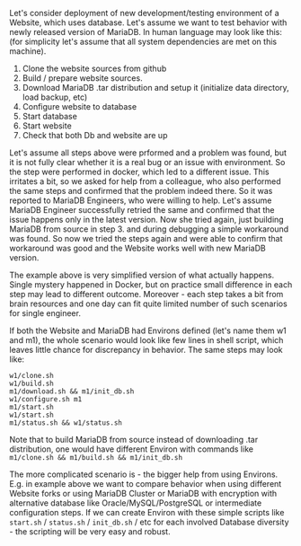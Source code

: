 Let's consider deployment of new development/testing environment of a Website, which uses database. Let's assume we want to test behavior with newly released version of MariaDB.
In human language may look like this: (for simplicity let's assume that all system dependencies are met on this machine).

1. Clone the website sources from github
2. Build / prepare website sources.
3. Download MariaDB .tar distribution and setup it (initialize data directory, load backup, etc)
4. Configure website to database
5. Start database
6. Start website
7. Check that both Db and website are up

Let's assume all steps above were prformed and a problem was found, but it is not fully clear whether it is a real bug or an issue with environment. So the step were performed in docker, which led to a different issue. This irritates a bit, so we asked for help from a colleague, who also performed the same steps and confirmed that the problem indeed there. So it was reported to MariaDB Engineers, who were willing to help. Let's assume MariaDB Engineer successfully retried the same and confirmed that the issue happens only in the latest version. Now she tried again, just building MariaDB from source in step 3. and during debugging a simple workaround was found. So now we tried the steps again and were able to confirm that workaround was good and the Website works well with new MariaDB version.

The example above is very simplified version of what actually happens. Single mystery happened in Docker, but on practice small difference in each step may lead to different outcome. Moreover - each step takes a bit from brain resources and one day can fit quite limited number of such scenarios for single engineer.

If both the Website and MariaDB had Environs defined (let's name them w1 and m1), the whole scenario would look like few lines in shell script, which leaves little chance for discrepancy in behavior. The same steps may look like:
```set -e
w1/clone.sh
w1/build.sh
m1/download.sh && m1/init_db.sh
w1/configure.sh m1
m1/start.sh
w1/start.sh
m1/status.sh && w1/status.sh
```

Note that to build MariaDB from source instead of downloading .tar distribution, one would have different Environ with commands like `m1/clone.sh && m1/build.sh && m1/init_db.sh`

The more complicated scenario is - the bigger help from using Environs. E.g. in example above we want to compare behavior when using different Website forks or using MariaDB Cluster or MariaDB with encryption with alternative database like Oracle/MySQL/PostgreSQL or intermediate configuration steps. 
If we can create Environ with these simple scripts like `start.sh` / `status.sh` / `init_db.sh` / etc for each involved Database diversity - the scripting will be very easy and robust.
